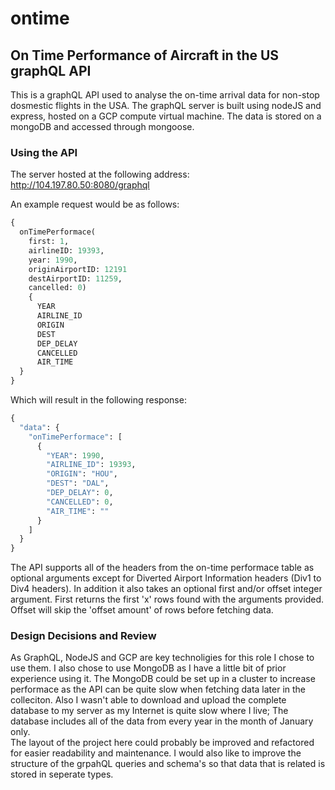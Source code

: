 # ontime
## On Time Performance of Aircraft in the US graphQL API

This is a graphQL API used to analyse the on-time arrival data for non-stop dosmestic flights in the USA. 
The graphQL server is built using nodeJS and express, hosted on a GCP compute virtual machine. The data is stored on a mongoDB 
and accessed through mongoose.  

### Using the API

The server hosted at the following address: http://104.197.80.50:8080/graphql

An example request would be as follows:

``` graphql
{  
  onTimePerformace(  
    first: 1,  
    airlineID: 19393,  
    year: 1990,  
    originAirportID: 12191  
    destAirportID: 11259,  
    cancelled: 0)  
    {  
      YEAR  
      AIRLINE_ID  
      ORIGIN  
      DEST  
      DEP_DELAY  
      CANCELLED  
      AIR_TIME  
  }  
}  
```

Which will result in the following response:

``` graphql
{  
  "data": {  
    "onTimePerformace": [  
      {  
        "YEAR": 1990,  
        "AIRLINE_ID": 19393,  
        "ORIGIN": "HOU",  
        "DEST": "DAL",  
        "DEP_DELAY": 0,  
        "CANCELLED": 0,  
        "AIR_TIME": ""  
      }  
    ]  
  }  
}  
```

The API supports all of the headers from the on-time performace table as optional arguments except 
for Diverted Airport Information headers (Div1 to Div4 headers). In addition it also takes an optional 
first and/or offset integer argument. First returns the first 'x' rows found with the arguments provided.
Offset will skip the 'offset amount' of rows before fetching data.

### Design Decisions and Review

As GraphQL, NodeJS and GCP are key technoligies for this role I chose to use them. I also chose to use MongoDB 
as I have a little bit of prior experience using it. The MongoDB could be set up in a cluster to increase performace 
as the API can be quite slow when fetching data later in the colleciton. Also I wasn't able to download and upload the complete
database to my server as my Internet is quite slow where I live; The database includes all of the data from every year in the month 
of January only.  
The layout of the project here could probably be improved and refactored for easier readability and maintenance.
I would also like to improve the structure of the grpahQL queries and schema's so that data that is related is stored in seperate types.


